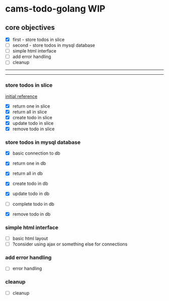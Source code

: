 # cams-todo-golang WIP

## core objectives
- [x] first - store todos in slice
- [ ] second - store todos in mysql database
- [ ] simple html interface 
- [ ] add error handling
- [ ] cleanup
---
---
### store todos in slice
[initial reference](https://tutorialedge.net/golang/creating-restful-api-with-golang/)
- [x] return one in slice
- [x] return all in slice
- [x] create todo in slice
- [x] update todo in slice
- [x] remove todo in slice

### store todos in mysql database
- [x] basic connection to db
- [x] return one in db
- [x] return all in db
- [x] create todo in db
- [x] update todo in db
- [ ] complete todo in db
- [x] remove todo in db


### simple html interface
- [ ] basic html layout
- [ ] ?consider using ajax or something else for connections 

### add error handling
- [ ] error handling

### cleanup
- [ ] cleanup